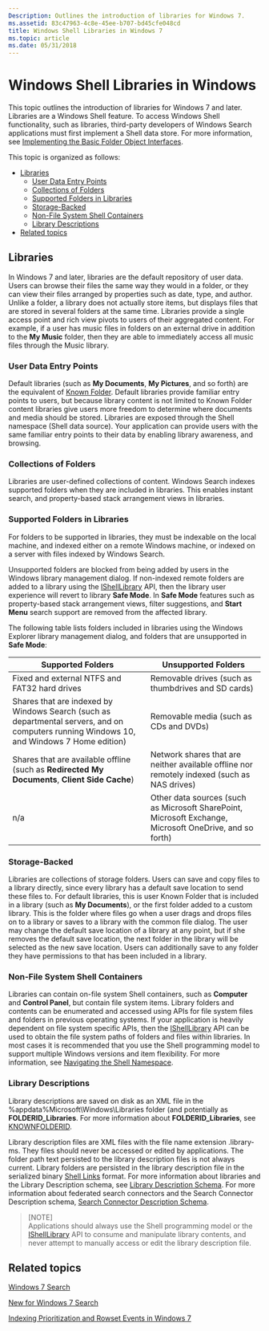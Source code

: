 ```yaml
---
Description: Outlines the introduction of libraries for Windows 7.
ms.assetid: 83c47963-4c8e-45ee-b707-bd45cfe048cd
title: Windows Shell Libraries in Windows 7
ms.topic: article
ms.date: 05/31/2018
---
```


# Windows Shell Libraries in Windows

This topic outlines the introduction of libraries for Windows 7 and later. Libraries are a Windows Shell feature. To access Windows Shell functionality, such as libraries, third-party developers of Windows Search applications must first implement a Shell data store. For more information, see [Implementing the Basic Folder Object Interfaces](/previous-versions/windows/desktop/legacy/cc144093(v=vs.85)).

This topic is organized as follows:

- [Libraries](#libraries)
  - [User Data Entry Points](#user-data-entry-points)
  - [Collections of Folders](#collections-of-folders)
  - [Supported Folders in Libraries](#supported-folders-in-libraries)
  - [Storage-Backed](#storage-backed)
  - [Non-File System Shell Containers](#non-file-system-shell-containers)
  - [Library Descriptions](#library-descriptions)
- [Related topics](#related-topics)

## Libraries

In Windows 7 and later, libraries are the default repository of user data. Users can browse their files the same way they would in a folder, or they can view their files arranged by properties such as date, type, and author. Unlike a folder, a library does not actually store items, but displays files that are stored in several folders at the same time. Libraries provide a single access point and rich view pivots to users of their aggregated content. For example, if a user has music files in folders on an external drive in addition to the **My Music** folder, then they are able to immediately access all music files through the Music library.

### User Data Entry Points

Default libraries (such as **My Documents**, **My Pictures**, and so forth) are the equivalent of [Known Folder](/previous-versions/windows/desktop/legacy/bb776911(v=vs.85)). Default libraries provide familiar entry points to users, but because library content is not limited to Known Folder content libraries give users more freedom to determine where documents and media should be stored. Libraries are exposed through the Shell namespace (Shell data source). Your application can provide users with the same familiar entry points to their data by enabling library awareness, and browsing.

### Collections of Folders

Libraries are user-defined collections of content. Windows Search indexes supported folders when they are included in libraries. This enables instant search, and property-based stack arrangement views in libraries.

### Supported Folders in Libraries

For folders to be supported in libraries, they must be indexable on the local machine, and indexed either on a remote Windows machine, or indexed on a server with files indexed by Windows Search.

Unsupported folders are blocked from being added by users in the Windows library management dialog. If non-indexed remote folders are added to a library using the [IShellLibrary](/windows/win32/api/shobjidl_core/nn-shobjidl_core-ishelllibrary) API, then the library user experience will revert to library **Safe Mode**. In **Safe Mode** features such as property-based stack arrangement views, filter suggestions, and **Start Menu** search support are removed from the affected library.

The following table lists folders included in libraries using the Windows Explorer library management dialog, and folders that are unsupported in **Safe Mode**:

| Supported Folders                                                                                                                            | Unsupported Folders                                                                                     |
|----------------------------------------------------------------------------------------------------------------------------------------------|---------------------------------------------------------------------------------------------------------|
| Fixed and external NTFS and FAT32 hard drives                                                                                                | Removable drives (such as thumbdrives and SD cards)                                                     |
| Shares that are indexed by Windows Search (such as departmental servers, and on computers running Windows 10, and Windows 7 Home edition) | Removable media (such as CDs and DVDs)                                                                  |
| Shares that are available offline (such as **Redirected My Documents**, **Client Side Cache**)                                               | Network shares that are neither available offline nor remotely indexed (such as NAS drives)             |
| n/a                                                                                                                                          | Other data sources (such as Microsoft SharePoint, Microsoft Exchange, Microsoft OneDrive, and so forth) |

### Storage-Backed

Libraries are collections of storage folders. Users can save and copy files to a library directly, since every library has a default save location to send these files to. For default libraries, this is user Known Folder that is included in a library (such as **My Documents**), or the first folder added to a custom library. This is the folder where files go when a user drags and drops files on to a library or saves to a library with the common file dialog. The user may change the default save location of a library at any point, but if she removes the default save location, the next folder in the library will be selected as the new save location. Users can additionally save to any folder they have permissions to that has been included in a library.

### Non-File System Shell Containers

Libraries can contain on-file system Shell containers, such as **Computer** and **Control Panel**, but contain file system items. Library folders and contents can be enumerated and accessed using APIs for file system files and folders in previous operating systems. If your application is heavily dependent on file system specific APIs, then the [IShellLibrary](/windows/win32/api/shobjidl_core/nn-shobjidl_core-ishelllibrary) API can be used to obtain the file system paths of folders and files within libraries. In most cases it is recommended that you use the Shell programming model to support multiple Windows versions and item flexibility. For more information, see [Navigating the Shell Namespace](https://msdn.microsoft.com/library/dd378496(VS.85).aspx).

### Library Descriptions

Library descriptions are saved on disk as an XML file in the %appdata%Microsoft\\Windows\\Libraries folder (and potentially as **FOLDERID\_Libraries**. For more information about **FOLDERID\_Libraries**, see [KNOWNFOLDERID](/windows/desktop/shell/knownfolderid).

Library description files are XML files with the file name extension .library-ms. They files should never be accessed or edited by applications. The folder path text persisted to the library description files is not always current. Library folders are persisted in the library description file in the serialized binary [Shell Links](/windows/desktop/shell/links) format. For more information about libraries and the Library Description schema, see [Library Description Schema](../shell/library-schema-entry.md). For more information about federated search connectors and the Search Connector Description schema, [Search Connector Description Schema](search-sconn-desc-schema-entry.md).

> [NOTE]  
> Applications should always use the Shell programming model or the [IShellLibrary](/windows/win32/api/shobjidl_core/nn-shobjidl_core-ishelllibrary) API to consume and manipulate library contents, and never attempt to manually access or edit the library description file.

## Related topics

[Windows 7 Search](-search-new-for-win7.md)

[New for Windows 7 Search](new-for-windows-7-search.md)

[Indexing Prioritization and Rowset Events in Windows 7](indexing-prioritization-and-rowset-events.md)